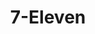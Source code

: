 ---
title: "7-Eleven"
url: /tanauan/7-eleven-president-jose-p-laurel-highway-2/
shop: convenience
---